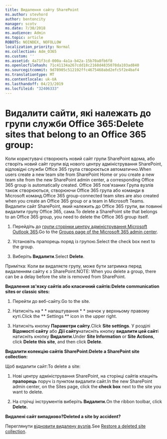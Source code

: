 ```yaml
---
title: Видалення сайту SharePoint
ms.author: stevhord
author: bentoncity
manager: scotv
ms.date: 7/30/2018
ms.audience: Admin
ms.topic: article
ROBOTS: NOINDEX, NOFOLLOW
localization_priority: Normal
ms.collection: Adm_O365
ms.custom: ''
ms.assetid: 4a71f3cd-000a-4a1a-b42a-15b70a8fb6f8
ms.openlocfilehash: 71c41134a267cdd18c2168d4835078da103ad840
ms.sourcegitcommit: 9d78905c512192ffc4675468abd2efc5f2e4baf4
ms.translationtype: MT
ms.contentlocale: uk-UA
ms.lasthandoff: 04/23/2019
ms.locfileid: "32406333"
---
```

# <a name="delete-sites-that-belong-to-an-office-365-group"></a><span data-ttu-id="f9b98-102">Видалити сайти, які належать до групи служби Office 365:</span><span class="sxs-lookup"><span data-stu-id="f9b98-102">Delete sites that belong to an Office 365 group:</span></span>

<span data-ttu-id="f9b98-103">Коли користувачі створюють новий сайт групи SharePoint вдома, або створіть новий сайт групи від нового центру адміністрування SharePoint, відповідні служби Office 365 група створюється автоматично.</span><span class="sxs-lookup"><span data-stu-id="f9b98-103">When users create a new team site from SharePoint Home or you create a new team site from the new SharePoint admin center, a corresponding Office 365 group is automatically created.</span></span> <span data-ttu-id="f9b98-104">Office 365 пов'язаних Група вузлів також створюються, створюючи Office 365 група або команди в Microsoft команд.</span><span class="sxs-lookup"><span data-stu-id="f9b98-104">Office 365 group-connected team sites are also created when you create an Office 365 group or a team in Microsoft Teams.</span></span> <span data-ttu-id="f9b98-105">Видалити сайт SharePoint, який належить до Office 365 групи, ви повинні видалити групу Office 365, сама.</span><span class="sxs-lookup"><span data-stu-id="f9b98-105">To delete a SharePoint site that belongs to an Office 365 group, you need to delete the Office 365 group itself.</span></span> 
  
1. <span data-ttu-id="f9b98-106">Перейдіть до [групи сторінки центру адміністрування Microsoft Outlook 365](https://portal.office.com/adminportal/home#/groups).</span><span class="sxs-lookup"><span data-stu-id="f9b98-106">Go to the [Groups page of the Microsoft 365 admin center](https://portal.office.com/adminportal/home#/groups).</span></span>
    
2. <span data-ttu-id="f9b98-107">Установіть прапорець поряд із групою.</span><span class="sxs-lookup"><span data-stu-id="f9b98-107">Select the check box next to the group.</span></span>
    
3. <span data-ttu-id="f9b98-108">Виберіть **Видалити**.</span><span class="sxs-lookup"><span data-stu-id="f9b98-108">Select **Delete**.</span></span>
    
<span data-ttu-id="f9b98-109">Примітка: Коли ви видаляєте групу, може бути затримка перед видаленням сайту є з SharePoint.</span><span class="sxs-lookup"><span data-stu-id="f9b98-109">NOTE: When you delete a group, there can be a delay before the site is removed from SharePoint.</span></span>
  
<span data-ttu-id="f9b98-110">**Видалення зв'язку сайтів або класичний сайтів:**</span><span class="sxs-lookup"><span data-stu-id="f9b98-110">**Delete communication sites or classic sites:**</span></span>

1. <span data-ttu-id="f9b98-111">Перейти до веб-сайту.</span><span class="sxs-lookup"><span data-stu-id="f9b98-111">Go to the site.</span></span>
  
2. <span data-ttu-id="f9b98-112">Натисніть на \* \* налаштування \* \* значок у верхньому правому куті.</span><span class="sxs-lookup"><span data-stu-id="f9b98-112">Click the \*\* Settings \*\* icon in the upper right.</span></span> 
  
3. <span data-ttu-id="f9b98-113">Натисніть кнопку **Параметри сайту**.</span><span class="sxs-lookup"><span data-stu-id="f9b98-113">Click **Site settings**.</span></span> <span data-ttu-id="f9b98-114">У розділі **Відомості сайту** або **Дії сайту**натисніть кнопку **видалити цей сайт**і натисніть кнопку **Видалити**.</span><span class="sxs-lookup"><span data-stu-id="f9b98-114">Under **Site Information** or **Site Actions**, click **Delete this site**, and then click **Delete**.</span></span>
  
<span data-ttu-id="f9b98-115">**Видалити колекцію сайтів SharePoint:**</span><span class="sxs-lookup"><span data-stu-id="f9b98-115">**Delete a SharePoint site collection:**</span></span>

<span data-ttu-id="f9b98-116">Щоб видалити сайт:</span><span class="sxs-lookup"><span data-stu-id="f9b98-116">To delete a site:</span></span>
  
1. <span data-ttu-id="f9b98-117">Нові центру адміністрування SharePoint, на сторінці сайтів клацніть **прапорець** поруч із пунктом видалити сайт.</span><span class="sxs-lookup"><span data-stu-id="f9b98-117">In the new SharePoint admin center, on the Sites page, click the **check box** next to the site you want to delete.</span></span> 
    
2. <span data-ttu-id="f9b98-118">На стрічці інструментів виберіть **Видалити.**</span><span class="sxs-lookup"><span data-stu-id="f9b98-118">On the ribbon toolbar, click **Delete.**</span></span>
    
<span data-ttu-id="f9b98-119">**Видалені сайт випадково?**</span><span class="sxs-lookup"><span data-stu-id="f9b98-119">**Deleted a site by accident?**</span></span>

<span data-ttu-id="f9b98-120">Переглянути [відновити видалену вузлів](https://go.microsoft.com/fwlink/?linkid=867660).</span><span class="sxs-lookup"><span data-stu-id="f9b98-120">See [Restore a deleted site collection](https://go.microsoft.com/fwlink/?linkid=867660).</span></span>
  

